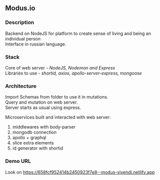 ## Modus.io

### Description
Backend on NodeJS for platform to create sense of living and being an individual person  
Interface in russian language.  

### Stack  

Core of web server - *NodeJS, Nodemon and Express*     
Libraries to use - *shortid, axios, apollo-server-express, mongoose*  

### Architecture  

Import Schemas from folder to use it in mutations.  
Query and mutation on web server.  
Server starts as usual using express.  

Microservices built and interacted with web server:    

1. middlewares with body-parser  
2. mongodb connection  
3. apollo + graphql  
4. slice extra elements  
5. id generator with shortid  

### Demo URL  

Look on https://658fcf952414b2450923f7e8--modus-vivendi.netlify.app  
